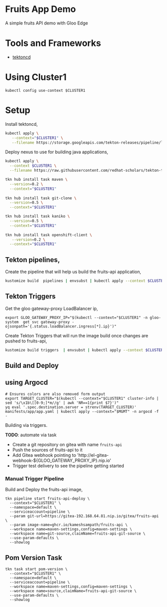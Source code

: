 # Fruits App Demo

A simple fruits API demo with Gloo Edge

# Tools and Frameworks

- [tektoncd](https://tekton.dev)

# Using Cluster1

```shell
kubectl config use-context $CLUSTER1
```

# Setup

Install tektoncd,

```bash
kubectl apply \
   --context="$CLUSTER1" \
   --filename https://storage.googleapis.com/tekton-releases/pipeline/latest/release.yaml
```

Deploy nexus to use for building java applications,

```bash
kubectl apply \
  --context $CLUSTER1 \
  --filename https://raw.githubusercontent.com/redhat-scholars/tekton-tutorial/master/install/utils/nexus.yaml
```

```bash
tkn hub install task maven \
  --version=0.2 \
  --context="$CLUSTER1"
  
tkn hub install task git-clone \
  --version=0.5 \
  --context="$CLUSTER1"

tkn hub install task kaniko \
  --version=0.5 \
  --context="$CLUSTER1"
  
tkn hub install task openshift-client \
   --version=0.2 \
  --context="$CLUSTER1" 
```

## Tekton pipelines,

Create the pipeline that will help us build the fruits-api application,

```bash
kustomize build  pipelines | envsubst | kubectl apply --context $CLUSTER1 -f -
```

## Tekton Triggers

Get the gloo gateway-proxy LoadBalancer ip,

```shell
export GLOO_GATEWAY_PROXY_IP="$(kubectl --context="$CLUSTER1" -n gloo-system  get svc gateway-proxy -ojsonpath='{.status.loadBalancer.ingress[*].ip}')"
```

Create Tekton Triggers that will run the image build once changes are pushed to fruits-api,

```bash
kustomize build triggers  | envsubst | kubectl apply --context $CLUSTER1 -f -
```

## Build and Deploy

## using Argocd

```shell
# Ensures colors are also removed form output
export TARGET_CLUSTER="$(kubectl --context="$CLUSTER1" cluster-info | sed 's/\x1b\[[0-9;]*m//g' | awk 'NR==1{print $7}')"
yq eval '.spec.destination.server = strenv(TARGET_CLUSTER)' manifests/app/app.yaml | kubectl apply --context="$MGMT" -n argocd -f - 
```

Building via triggers.

__TODO__: automate via task

- Create a git repository on gitea with name `fruits-api`
- Push the sources of fruits-api to it
- Add Gitea webhook pointing to 'http://el-gitea-webhook-${GLOO_GATEWAY_PROXY_IP}.nip.io'
- Trigger test delivery to see the pipeline getting started

### Manual Trigger Pipeline

Build and Deploy the fruits-api image,

```
tkn pipeline start fruits-api-deploy \
  --context="$CLUSTER1" \
  --namespace=default \
  --serviceaccount=pipeline \
  --param git-url=https://gitea-192.168.64.81.nip.io/gitea/fruits-api \
  --param image-name=ghcr.io/kameshsampath/fruits-api \
  --workspace name=maven-settings,config=maven-settings \
  --workspace name=git-source,claimName=fruits-api-git-source \
  --use-param-defaults \
  --showlog
```

## Pom Version Task

```shell
tkn task start pom-version \
  --context="$CLUSTER1" \
  --namespace=default \
  --serviceaccount=pipeline \
  --workspace name=maven-settings,config=maven-settings \
  --workspace name=source,claimName=fruits-api-git-source \
  --use-param-defaults \
  --showlog
```